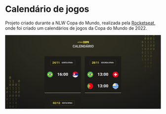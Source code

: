 # Calendário de jogos

Projeto criado durante a NLW Copa do Mundo, realizada pela [Rocketseat](https://www.rocketseat.com.br/), onde foi criado um calendários de jogos da Copa do Mundo de 2022.

![Preview](./assets/preview.png)
